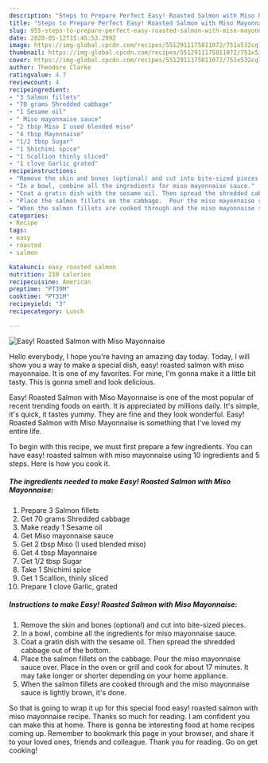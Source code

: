 ```yaml
---
description: "Steps to Prepare Perfect Easy! Roasted Salmon with Miso Mayonnaise"
title: "Steps to Prepare Perfect Easy! Roasted Salmon with Miso Mayonnaise"
slug: 955-steps-to-prepare-perfect-easy-roasted-salmon-with-miso-mayonnaise
date: 2020-05-12T15:45:53.299Z
image: https://img-global.cpcdn.com/recipes/5512911175811072/751x532cq70/easy-roasted-salmon-with-miso-mayonnaise-recipe-main-photo.jpg
thumbnail: https://img-global.cpcdn.com/recipes/5512911175811072/751x532cq70/easy-roasted-salmon-with-miso-mayonnaise-recipe-main-photo.jpg
cover: https://img-global.cpcdn.com/recipes/5512911175811072/751x532cq70/easy-roasted-salmon-with-miso-mayonnaise-recipe-main-photo.jpg
author: Theodore Clarke
ratingvalue: 4.7
reviewcount: 4
recipeingredient:
- "3 Salmon fillets"
- "70 grams Shredded cabbage"
- "1 Sesame oil"
- " Miso mayonnaise sauce"
- "2 tbsp Miso I used blended miso"
- "4 tbsp Mayonnaise"
- "1/2 tbsp Sugar"
- "1 Shichimi spice"
- "1 Scallion thinly sliced"
- "1 clove Garlic grated"
recipeinstructions:
- "Remove the skin and bones (optional) and cut into bite-sized pieces."
- "In a bowl, combine all the ingredients for miso mayonnaise sauce."
- "Coat a gratin dish with the sesame oil. Then spread the shredded cabbage out of the bottom."
- "Place the salmon fillets on the cabbage.  Pour the miso mayonnaise sauce over.  Place in the oven or grill and cook for about 17 minutes. It may take longer or shorter depending on your home appliance."
- "When the salmon fillets are cooked through and the miso mayonnaise sauce is lightly brown, it&#39;s done."
categories:
- Recipe
tags:
- easy
- roasted
- salmon

katakunci: easy roasted salmon 
nutrition: 210 calories
recipecuisine: American
preptime: "PT39M"
cooktime: "PT31M"
recipeyield: "3"
recipecategory: Lunch

---
```



![Easy! Roasted Salmon with Miso Mayonnaise](https://img-global.cpcdn.com/recipes/5512911175811072/751x532cq70/easy-roasted-salmon-with-miso-mayonnaise-recipe-main-photo.jpg)

Hello everybody, I hope you're having an amazing day today. Today, I will show you a way to make a special dish, easy! roasted salmon with miso mayonnaise. It is one of my favorites. For mine, I'm gonna make it a little bit tasty. This is gonna smell and look delicious.

Easy! Roasted Salmon with Miso Mayonnaise is one of the most popular of recent trending foods on earth. It is appreciated by millions daily. It's simple, it's quick, it tastes yummy. They are fine and they look wonderful. Easy! Roasted Salmon with Miso Mayonnaise is something that I've loved my entire life.




To begin with this recipe, we must first prepare a few ingredients. You can have easy! roasted salmon with miso mayonnaise using 10 ingredients and 5 steps. Here is how you cook it.

<!--inarticleads1-->

##### The ingredients needed to make Easy! Roasted Salmon with Miso Mayonnaise:

1. Prepare 3 Salmon fillets
1. Get 70 grams Shredded cabbage
1. Make ready 1 Sesame oil
1. Get  Miso mayonnaise sauce
1. Get 2 tbsp Miso (I used blended miso)
1. Get 4 tbsp Mayonnaise
1. Get 1/2 tbsp Sugar
1. Take 1 Shichimi spice
1. Get 1 Scallion, thinly sliced
1. Prepare 1 clove Garlic, grated




<!--inarticleads2-->

##### Instructions to make Easy! Roasted Salmon with Miso Mayonnaise:

1. Remove the skin and bones (optional) and cut into bite-sized pieces.
1. In a bowl, combine all the ingredients for miso mayonnaise sauce.
1. Coat a gratin dish with the sesame oil. Then spread the shredded cabbage out of the bottom.
1. Place the salmon fillets on the cabbage.  Pour the miso mayonnaise sauce over.  Place in the oven or grill and cook for about 17 minutes. It may take longer or shorter depending on your home appliance.
1. When the salmon fillets are cooked through and the miso mayonnaise sauce is lightly brown, it&#39;s done.




So that is going to wrap it up for this special food easy! roasted salmon with miso mayonnaise recipe. Thanks so much for reading. I am confident you can make this at home. There is gonna be interesting food at home recipes coming up. Remember to bookmark this page in your browser, and share it to your loved ones, friends and colleague. Thank you for reading. Go on get cooking!
